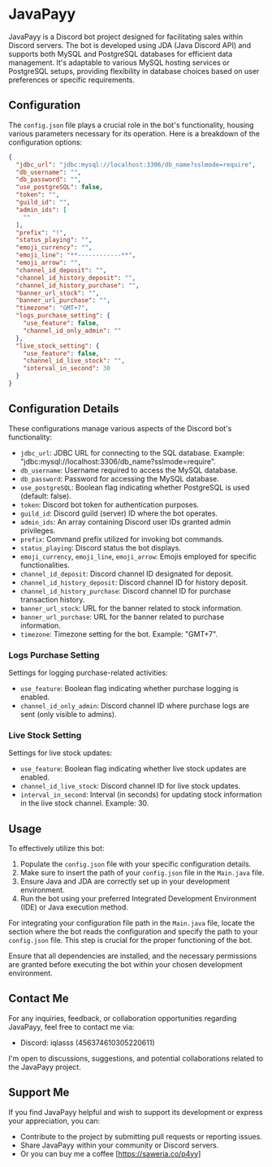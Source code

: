 # JavaPayy

JavaPayy is a Discord bot project designed for facilitating sales within Discord servers. The bot is developed using JDA (Java Discord API) and supports both MySQL and PostgreSQL databases for efficient data management. It's adaptable to various MySQL hosting services or PostgreSQL setups, providing flexibility in database choices based on user preferences or specific requirements.

## Configuration

The `config.json` file plays a crucial role in the bot's functionality, housing various parameters necessary for its operation. Here is a breakdown of the configuration options:

```json
{
  "jdbc_url": "jdbc:mysql://localhost:3306/db_name?sslmode=require", 
  "db_username": "",
  "db_password": "",
  "use_postgreSQL": false,
  "token": "",
  "guild_id": "",
  "admin_ids": [
    ""
  ],
  "prefix": "!",
  "status_playing": "",
  "emoji_currency": "",
  "emoji_line": "**------------**",
  "emoji_arrow": "",
  "channel_id_deposit": "",
  "channel_id_history_deposit": "",
  "channel_id_history_purchase": "",
  "banner_url_stock": "",
  "banner_url_purchase": "",
  "timezone": "GMT+7",
  "logs_purchase_setting": {
    "use_feature": false,
    "channel_id_only_admin": ""
  },
  "live_stock_setting": {
    "use_feature": false,
    "channel_id_live_stock": "",
    "interval_in_second": 30
  }
}
```
## Configuration Details

These configurations manage various aspects of the Discord bot's functionality:

- `jdbc_url`: JDBC URL for connecting to the SQL database. Example: "jdbc:mysql://localhost:3306/db_name?sslmode=require".
- `db_username`: Username required to access the MySQL database.
- `db_password`: Password for accessing the MySQL database.
- `use_postgreSQL`: Boolean flag indicating whether PostgreSQL is used (default: false).
- `token`: Discord bot token for authentication purposes.
- `guild_id`: Discord guild (server) ID where the bot operates.
- `admin_ids`: An array containing Discord user IDs granted admin privileges.
- `prefix`: Command prefix utilized for invoking bot commands.
- `status_playing`: Discord status the bot displays.
- `emoji_currency`, `emoji_line`, `emoji_arrow`: Emojis employed for specific functionalities.
- `channel_id_deposit`: Discord channel ID designated for deposit.
- `channel_id_history_deposit`: Discord channel ID for history deposit.
- `channel_id_history_purchase`: Discord channel ID for purchase transaction history.
- `banner_url_stock`: URL for the banner related to stock information.
- `banner_url_purchase`: URL for the banner related to purchase information.
- `timezone`: Timezone setting for the bot. Example: "GMT+7".

### Logs Purchase Setting

Settings for logging purchase-related activities:

- `use_feature`: Boolean flag indicating whether purchase logging is enabled.
- `channel_id_only_admin`: Discord channel ID where purchase logs are sent (only visible to admins).

### Live Stock Setting

Settings for live stock updates:

- `use_feature`: Boolean flag indicating whether live stock updates are enabled.
- `channel_id_live_stock`: Discord channel ID for live stock updates.
- `interval_in_second`: Interval (in seconds) for updating stock information in the live stock channel. Example: 30.


## Usage

To effectively utilize this bot:

1. Populate the `config.json` file with your specific configuration details.
2. Make sure to insert the path of your `config.json` file in the `Main.java` file.
3. Ensure Java and JDA are correctly set up in your development environment.
4. Run the bot using your preferred Integrated Development Environment (IDE) or Java execution method.

For integrating your configuration file path in the `Main.java` file, locate the section where the bot reads the configuration and specify the path to your `config.json` file. This step is crucial for the proper functioning of the bot.

Ensure that all dependencies are installed, and the necessary permissions are granted before executing the bot within your chosen development environment.

## Contact Me

For any inquiries, feedback, or collaboration opportunities regarding JavaPayy, feel free to contact me via:

- Discord: iqlasss (456374610305220611)

I'm open to discussions, suggestions, and potential collaborations related to the JavaPayy project.

## Support Me

If you find JavaPayy helpful and wish to support its development or express your appreciation, you can:

- Contribute to the project by submitting pull requests or reporting issues.
- Share JavaPayy within your community or Discord servers.
- Or you can buy me a coffee [https://saweria.co/p4yy]
